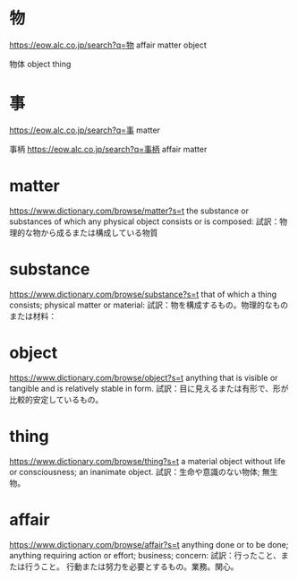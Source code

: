 # 物
https://eow.alc.co.jp/search?q=物
affair
matter
object

物体
object
thing

# 事
https://eow.alc.co.jp/search?q=事
matter

事柄
https://eow.alc.co.jp/search?q=事柄
affair
matter

# matter
https://www.dictionary.com/browse/matter?s=t
the substance or substances of which any physical object consists or is composed:
試訳：物理的な物から成るまたは構成している物質

# substance
https://www.dictionary.com/browse/substance?s=t
that of which a thing consists; physical matter or material:
試訳：物を構成するもの。物理的なものまたは材料：

# object
https://www.dictionary.com/browse/object?s=t
anything that is visible or tangible and is relatively stable in form.
試訳：目に見えるまたは有形で、形が比較的安定しているもの。

# thing
https://www.dictionary.com/browse/thing?s=t
a material object without life or consciousness; an inanimate object.
試訳：生命や意識のない物体; 無生物。

# affair
https://www.dictionary.com/browse/affair?s=t
anything done or to be done; anything requiring action or effort; business; concern:
試訳：行ったこと、または行うこと。 行動または努力を必要とするもの。業務。関心。


